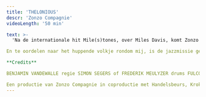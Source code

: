 ```yaml
---
title: 'THELONIOUS'
descr: 'Zonzo Compagnie'
videoLength: '50 min'

text: >-
  'Na de internationale hit Mile(s)tones, over Miles Davis, komt Zonzo Compagnie met een nieuwe voorstelling waarin een andere legendarische jazzmuzikant centraal staat: Thelonious Monk! De even koppige als geniale Monk maakte muziek vol verrassende harmonieën en avontuurlijke ritmes. De muzikanten van de het gerenommeerde jazztrio De Beren Gieren nemen je mee in de unieke muzikale wereld van de New Yorkse jazzheld. In een indrukwekkend videodecor met beelden van Nele Fack betrekken ze je bij Thelonious’ experimenteerdrang en tonen je telkens weer nieuwe kantjes van deze boeiende muzikant. Benjamin Vandewalle zorgde voor een levendige regie en lokte de muzikanten mee in een hilarische choreografie. Spring mee op deze beboptrein met het “Genius of Modern Music” en kruip onder de huid van Thelonious. Bestemming onbekend maar een waanzinnige rit verzekerd!

En te oordelen naar het huppende volkje rondom mij, is de jazzmissie geslaagd. (Theaterkrant)

**Credits**

BENJAMIN VANDEWALLE regie SIMON SEGERS of FREDERIK MEULYZER drums FULCO OTTERVANGER of SEPPE GEBRUERS piano LIEVEN VAN PÉE bas NELE FACK/STUDIO SANDY video PIETER NYS technisch ontwerp JOHANNA TRUDZINSKI kostuums STEVEN BONTINCK techniek

Een productie van Zonzo Compagnie in coproductie met Handelsbeurs, Krokusfestival, KAAP en De Grote Post. Met de steun van Vlaanderen en het Creative Europe Programme van de Europese Unie.'
---
```

